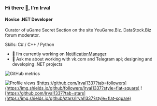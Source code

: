 ### Hi there 👋, I'm Irval
#### Novice .NET Developer
Curator of uGame Secret Section on the site YouGame.Biz.
DataStock.Biz forum moderator.

Skills: C# / C++ / Python

- 🔭 I’m currently working on [NotificationManager](https://github.com/Irval1337/NotificationManager) 
- 💬 Ask me about working with vk.сom and Telegram api; designing and developing .NET projects 

![GitHub metrics](https://metrics.lecoq.io/Irval1337)  

![Profile views](https://gpvc.arturio.dev/Irval1337) ![https://github.com/Irval1337?tab=followers](https://img.shields.io/github/followers/Irval1337?style=flat-square) ![https://github.com/Irval1337?tab=stars](https://img.shields.io/github/stars/Irval1337?style=flat-square)

